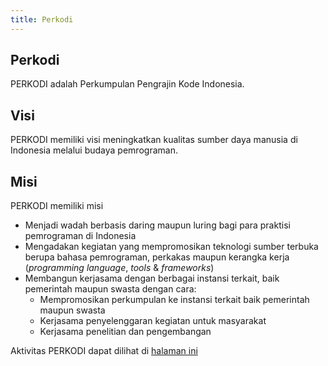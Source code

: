 ```yaml
---
title: Perkodi
---
```


## Perkodi

PERKODI adalah Perkumpulan Pengrajin Kode Indonesia.

## Visi

PERKODI memiliki visi meningkatkan kualitas sumber daya manusia di Indonesia melalui budaya pemrograman.

## Misi

PERKODI memiliki misi

* Menjadi wadah berbasis daring maupun luring bagi para praktisi pemrograman di Indonesia
* Mengadakan kegiatan yang mempromosikan teknologi sumber terbuka berupa bahasa pemrograman, perkakas maupun kerangka kerja (*programming language*, *tools* & *frameworks*)
* Membangun kerjasama dengan berbagai instansi terkait, baik pemerintah maupun swasta dengan cara:
  * Mempromosikan perkumpulan ke instansi terkait baik pemerintah maupun swasta
  * Kerjasama penyelenggaran kegiatan untuk masyarakat
  * Kerjasama penelitian dan pengembangan

Aktivitas PERKODI dapat dilihat di [halaman ini](/aktivitas)
